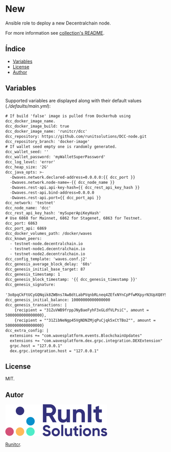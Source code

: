 # New

Ansible role to deploy a new Decentralchain node.

For more information see [collection's README](../../README.md).

## Índice

- [Variables](#variables)
- [License](#license)
- [Author](#author)

## Variables

Supported variables are displayed along with
their default values (*./defaults/main.yml*):

```
# If build 'false' image is pulled from Dockerhub using dcc_docker_image_name.
dcc_docker_image_build: true
dcc_docker_image_name: 'runitcr/dcc'
dcc_repository: https://github.com/runitsolutions/DCC-node.git
dcc_repository_branch: 'docker-image'
# If wallet seed empty one is randomly generated.
dcc_wallet_seed: ''
dcc_wallet_password: 'myWalletSuperPassword'
dcc_log_level: 'error'
dcc_heap_size: '2G'
dcc_java_opts: >-
  -Dwaves.network.declared-address=0.0.0.0:{{ dcc_port }}
  -Dwaves.network.node-name=-{{ dcc_node_name }}
  -Dwaves.rest-api.api-key-hash={{ dcc_rest_api_key_hash }}
  -Dwaves.rest-api.bind-address=0.0.0.0
  -Dwaves.rest-api.port={{ dcc_port_api }}
dcc_network: 'testnet'
dcc_node_name: 'dcc'
dcc_rest_api_key_hash: 'mySuperApiKeyHash'
# Use 6868 for Mainnet, 6862 for Stagenet, 6863 for Testnet.
dcc_port: 6863
dcc_port_api: 6869
dcc_docker_volumes_path: /docker/waves
dcc_known_peers:
  - testnet-node.decentralchain.io
  - testnet-node1.decentralchain.io
  - testnet-node2.decentralchain.io
dcc_config_template: 'waves.conf.j2'
dcc_genesis_average_block_delay: '60s'
dcc_genesis_initial_base_target: 87
dcc_genesis_timestamp: 1
dcc_genesis_block_timestamp: '{{ dcc_genesis_timestamp }}'
dcc_genesis_signature:
  '3o8pqCkFtUCyGQNqik8ZWBns7AwBdtLabPVqnbRLneq4ZEfxNYnCpPfwMXpyrN3UpXQ8YSWUhkgvKgJaewaA1Th'
dcc_genesis_initial_balance: 10000000000000000
dcc_genesis_transactions: |
    {recipient = "31ZuVWB9frppJNyBaeFyhF3xGLdfVLPsiC", amount = 5000000000000000},
    {recipient = ""31ZibNeNgp45VgNDNZMjqPuCjqk5xCtTBo2"", amount = 5000000000000000}
dcc_extra_config: |
  extensions += "com.wavesplatform.events.BlockchainUpdates"
  extensions += "com.wavesplatform.dex.grpc.integration.DEXExtension"
  grpc.host = "127.0.0.1"
  dex.grpc.integration.host = "127.0.0.1"
```

## License

MIT.

## Autor

![Runitcr](../../img/author.png)

[Runitcr](https://runitcr.com).